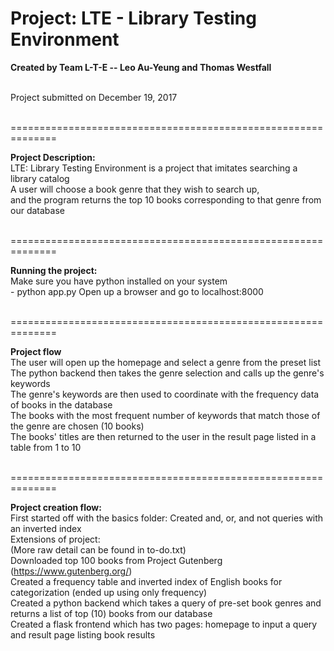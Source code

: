 
Project: LTE - Library Testing Environment
==============================================================

**Created by Team L-T-E -- Leo Au-Yeung and Thomas Westfall** <br /><br />

Project submitted on December 19, 2017<br /><br />

==============================================================

**Project Description:** <br />
LTE: Library Testing Environment is a project that imitates searching a library catalog<br />
A user will choose a book genre that they wish to search up,<br />
and the program returns the top 10 books corresponding to that genre from our database<br /><br />

==============================================================

**Running the project:**<br />
Make sure you have python installed on your system<br />
	- python app.py
Open up a browser and go to localhost:8000<br /><br />

==============================================================

**Project flow**<br />
The user will open up the homepage and select a genre from the preset list<br />
The python backend then takes the genre selection and calls up the genre's keywords<br />
The genre's keywords are then used to coordinate with the frequency data of books in the database<br />
The books with the most frequent number of keywords that match those of the genre are chosen (10 books)<br />
The books' titles are then returned to the user in the result page listed in a table from 1 to 10<br /><br />

==============================================================

**Project creation flow:**<br />
First started off with the basics folder: Created and, or, and not queries with an inverted index<br />
Extensions of project:<br />
(More raw detail can be found in to-do.txt)<br />
Downloaded top 100 books from Project Gutenberg (https://www.gutenberg.org/)<br />
Created a frequency table and inverted index of English books for categorization (ended up using only frequency) <br />
Created a python backend which takes a query of pre-set book genres and returns a list of top (10) books from our database<br />
Created a flask frontend which has two pages: homepage to input a query and result page listing book results<br /><br />
